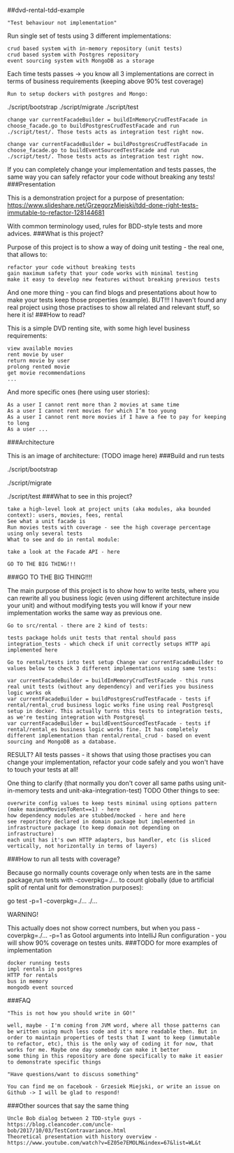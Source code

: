 ##dvd-rental-tdd-example

    "Test behaviour not implementation"

Run single set of tests using 3 different implementations:

    crud based system with in-memory repository (unit tests)
    crud based system with Postgres repository
    event sourcing system with MongoDB as a storage

Each time tests passes -> you know all 3 implementations are correct in terms of business requirements (keeping above 90% test coverage)

    Run to setup dockers with postgres and Mongo:

./script/bootstrap
./script/migrate
./script/test

    change var currentFacadeBuilder = buildInMemoryCrudTestFacade in choose_facade.go to buildPostgresCrudTestFacade and run ./script/test/. Those tests acts as integration test right now.

    change var currentFacadeBuilder = buildPostgresCrudTestFacade in choose_facade.go to buildEventSourcedTestFacade and run ./script/test/. Those tests acts as integration test right now.

If you can completely change your implementation and tests passes, the same way you can safely refactor your code without breaking any tests!
###Presentation

This is a demonstration project for a purpose of presentation: https://www.slideshare.net/GrzegorzMiejski/tdd-done-right-tests-immutable-to-refactor-128144681

With common terminology used, rules for BDD-style tests and more advices.
###What is this project?

Purpose of this project is to show a way of doing unit testing - the real one, that allows to:

    refactor your code without breaking tests
    gain maximum safety that your code works with minimal testing
    make it easy to develop new features without breaking previous tests

And one more thing - you can find blogs and presentations about how to make your tests keep those properties (example). BUT!!! I haven't found any real project using those practises to show all related and relevant stuff, so here it is!
###How to read?

This is a simple DVD renting site, with some high level business requirements:

    view available movies
    rent movie by user
    return movie by user
    prolong rented movie
    get movie recommendations
    ...

And more specific ones (here using user stories):

    As a user I cannot rent more than 2 movies at same time
    As a user I cannot rent movies for which I’m too young
    As a user I cannot rent more movies if I have a fee to pay for keeping to long
    As a user ...

###Architecture

This is an image of architecture: (TODO image here)
###Build and run tests

./script/bootstrap

./script/migrate

./script/test
###What to see in this project?

    take a high-level look at project units (aka modules, aka bounded context): users, movies, fees, rental
    See what a unit facade is
    Run movies tests with coverage - see the high coverage percentage using only several tests
    What to see and do in rental module:

    take a look at the Facade API - here

    GO TO THE BIG THING!!!

###GO TO THE BIG THING!!!!

The main purpose of this project is to show how to write tests, where you can rewrite all you business logic (even using different architecture inside your unit) and without modifying tests you will know if your new implementation works the same way as previous one.

    Go to src/rental - there are 2 kind of tests:

    tests package holds unit tests that rental should pass
    integration_tests - which check if unit correctly setups HTTP api implemented here

    Go to rental/tests into test setup Change var currentFacadeBuilder to values below to check 3 different implementations using same tests:

    var currentFacadeBuilder = buildInMemoryCrudTestFacade - this runs real unit tests (without any dependency) and verifies you business logic works ok
    var currentFacadeBuilder = buildPostgresCrudTestFacade - tests if rental/rental_crud business logic works fine using real Postgresql setup in docker. This actually turns this tests to integration tests, as we're testing integration with Postgresql
    var currentFacadeBuilder = buildEventSourcedTestFacade - tests if rental/rental_es business logic works fine. It has completely different implementation than rental/rental_crud - based on event sourcing and MongoDB as a database.

RESULT? All tests passes - it shows that using those practises you can change your implementation, refactor your code safely and you won't have to touch your tests at all!

One thing to clarify (that normally you don't cover all same paths using unit-in-memory tests and unit-aka-integration-test) TODO
Other things to see:

    overwrite config values to keep tests minimal using options pattern (make maximumMoviesToRent==1) - here
    how dependency modules are stubbed/mocked - here and here
    see reporitory declared in domain package but implemented in infrastructure package (to keep domain not depending on infrastructure)
    each unit has it's own HTTP adapters, bus handler, etc (is sliced vertically, not horizontally in terms of layers)

###How to run all tests with coverage?

Because go normally counts coverage only when tests are in the same package,run tests with -coverpkg=./... to count globally (due to artificial split of rental unit for demonstration purposes):

go test -p=1 -coverpkg=./... ./...

WARNING!

This actually does not show correct numbers, but when you pass -coverpkg=./... -p=1 as Gotool arguments into IntelliJ Run configuration - you will show 90% coverage on testes units.
###TODO for more examples of implementation

    docker running tests
    impl rentals in postgres
    HTTP for rentals
    bus in memory
    mongodb event sourced

###FAQ

    "This is not how you should write in GO!"

    well, maybe - I'm coming from JVM word, where all those patterns can be written using much less code and it's more readable then. But in order to maintain properties of tests that I want to keep (immutable to refactor, etc), this is the only way of coding it for now, that works for me. Maybe one day somebody can make it better
    some thing in this repository are done specifically to make it easier to demonstrate specific things

    "Have questions/want to discuss something"

    You can find me on facebook - Grzesiek Miejski, or write an issue on Github -> I will be glad to respond!

###Other sources that say the same thing

    Uncle Bob dialog between 2 TDD-style guys - https://blog.cleancoder.com/uncle-bob/2017/10/03/TestContravariance.html
    Theoretical presentation with history overview - https://www.youtube.com/watch?v=EZ05e7EMOLM&index=67&list=WL&t
